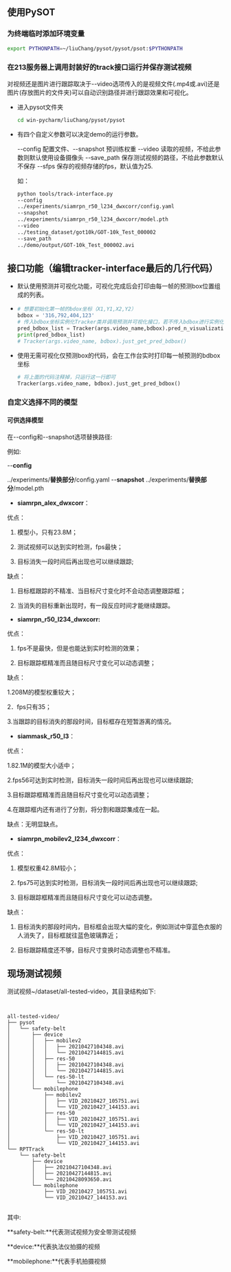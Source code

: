 
## 使用PySOT

### 为终端临时添加环境变量

```bash
export PYTHONPATH=~/liuChang/pysot/pysot/psot:$PYTHONPATH
```

### 在213服务器上调用封装好的track接口运行并保存测试视频

对视频还是图片进行跟踪取决于--video选项传入的是视频文件(.mp4或.avi)还是图片(存放图片的文件夹)可以自动识别路径并进行跟踪效果和可视化。

- 进入pysot文件夹

  ```bash
  cd win-pycharm/liuChang/pysot/pysot
  ```

- 有四个自定义参数可以决定demo的运行参数。

  --config 配置文件、--snapshot 预训练权重 --video 读取的视频，不给此参数则默认使用设备摄像头  --save_path 保存测试视频的路径，不给此参数默认不保存  --sfps 保存的视频存储的fps，默认值为25.

  如：

  ```bash
  python tools/track-interface.py
  --config
  ../experiments/siamrpn_r50_l234_dwxcorr/config.yaml
  --snapshot
  ../experiments/siamrpn_r50_l234_dwxcorr/model.pth
  --video
  ../testing_dataset/got10k/GOT-10k_Test_000002
  --save_path
  ../demo/output/GOT-10k_Test_000002.avi
  
  ```

## 接口功能（编辑tracker-interface最后的几行代码）

- 默认使用预测并可视化功能，可视化完成后会打印由每一帧的预测box位置组成的列表。

- ```python
  # 想要初始化第一帧的bdox坐标（X1,Y1,X2,Y2）
  bdbox = '316,792,404,123'
  # 传入bdbox坐标实例化Tracker类并调用预测并可视化接口，若不传入bdbox进行实例化，则需手动按s选择后按空格开始跟踪。
  pred_bdbox_list = Tracker(args.video_name,bdbox).pred_n_visualization()
  print(pred_bdbox_list)
  # Tracker(args.video_name, bdbox).just_get_pred_bdbox()
  ```

- 使用无需可视化仅预测box的代码，会在工作台实时打印每一帧预测的bdbox坐标

  ```python
  # 将上面的代码注释掉，只运行这一行即可
  Tracker(args.video_name, bdbox).just_get_pred_bdbox()
  ```

  

  

### 自定义选择不同的模型

#### 可供选择模型

在--config和--snapshot选项替换路径:

例如:

--**config**

../experiments/**替换部分**/config.yaml
--**snapshot**
../experiments/**替换部分**/model.pth

- **siamrpn_alex_dwxcorr**：

优点：

1. 模型小，只有23.8M；

2. 测试视频可以达到实时检测，fps最快；

3. 目标消失一段时间后再出现也可以继续跟踪;

缺点：

1. 目标框跟踪的不精准、当目标尺寸变化时不会动态调整跟踪框；

2. 当消失的目标重新出现时，有一段反应时间才能继续跟踪。

- **siamrpn_r50_l234_dwxcorr:**

优点：

1. fps不是最快，但是也能达到实时检测的效果；

2. 目标跟踪框精准而且随目标尺寸变化可以动态调整；

缺点：

1.208M的模型权重较大；

2．fps只有35；

3.当跟踪的目标消失的那段时间，目标框存在短暂游离的情况。

- **siammask_r50_l3**：

优点：

1.82.1M的模型大小适中；

2.fps56可达到实时检测，目标消失一段时间后再出现也可以继续跟踪; 

3.目标跟踪框精准而且随目标尺寸变化可以动态调整；

4.在跟踪框内还有进行了分割，将分割和跟踪集成在一起。

缺点：无明显缺点。

- **siamrpn_mobilev2_l234_dwxcorr**：

优点：

1. 模型权重42.8M较小；

2. fps75可达到实时检测，目标消失一段时间后再出现也可以继续跟踪;

3. 目标跟踪框精准而且随目标尺寸变化可以动态调整。

缺点：

1. 目标消失的那段时间内，目标框会出现大幅的变化，例如测试中穿蓝色衣服的人消失了，目标框就往蓝色玻璃靠近；

2. 目标跟踪精度还不够，目标尺寸变换时动态调整也不精准。

## 现场测试视频

测试视频~/dataset/all-tested-video，其目录结构如下:

```


all-tested-video/
├── pysot
│   └── safety-belt
│       ├── device
│       │   ├── mobilev2
│       │   │   ├── 20210427104348.avi
│       │   │   └── 20210427144815.avi
│       │   ├── res-50
│       │   │   ├── 20210427104348.avi
│       │   │   └── 20210427144815.avi
│       │   └── res-50-lt
│       │       └── 20210427104348.avi
│       └── mobilephone
│           ├── mobilev2
│           │   ├── VID_20210427_105751.avi
│           │   └── VID_20210427_144153.avi
│           ├── res-50
│           │   ├── VID_20210427_105751.avi
│           │   └── VID_20210427_144153.avi
│           └── res-50-lt
│               ├── VID_20210427_105751.avi
│               └── VID_20210427_144153.avi
└── RPTTrack
    └── safety-belt
        ├── device
        │   ├── 20210427104348.avi
        │   ├── 20210427144815.avi
        │   └── 20210428093650.avi
        └── mobilephone
            ├── VID_20210427_105751.avi
            └── VID_20210427_144153.avi


```



其中:

**safety-belt:**代表测试视频为安全带测试视频

**device:**代表执法仪拍摄的视频

**mobilephone:**代表手机拍摄视频
